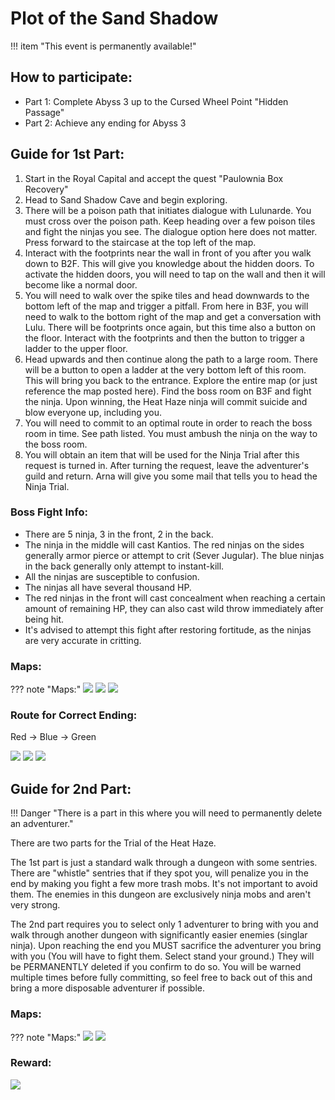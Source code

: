 # Plot of the Sand Shadow

!!! item "This event is permanently available!"

## How to participate:

- Part 1: Complete Abyss 3 up to the Cursed Wheel Point "Hidden Passage"
- Part 2: Achieve any ending for Abyss 3

## Guide for 1st Part:

1. Start in the Royal Capital and accept the quest "Paulownia Box Recovery"
2. Head to Sand Shadow Cave and begin exploring.
3. There will be a poison path that initiates dialogue with Lulunarde. You must cross over the poison path. Keep heading over a few poison tiles and fight the ninjas you see. The dialogue option here does not matter. Press forward to the staircase at the top left of the map.
4. Interact with the footprints near the wall in front of you after you walk down to B2F. This will give you knowledge about the hidden doors. To activate the hidden doors, you will need to tap on the wall and then it will become like a normal door.
5. You will need to walk over the spike tiles and head downwards to the bottom left of the map and trigger a pitfall. From here in B3F, you will need to walk to the bottom right of the map and get a conversation with Lulu. There will be footprints once again, but this time also a button on the floor. Interact with the footprints and then the button to trigger a ladder to the upper floor.
6. Head upwards and then continue along the path to a large room. There will be a button to open a ladder at the very bottom left of this room. This will bring you back to the entrance. Explore the entire map (or just reference the map posted here). Find the boss room on B3F and fight the ninja. Upon winning, the Heat Haze ninja will commit suicide and blow everyone up, including you.
7. You will need to commit to an optimal route in order to reach the boss room in time. See path listed. You must ambush the ninja on the way to the boss room.
8. You will obtain an item that will be used for the Ninja Trial after this request is turned in. After turning the request, leave the adventurer's guild and return. Arna will give you some mail that tells you to head the Ninja Trial.

### Boss Fight Info:

- There are 5 ninja, 3 in the front, 2 in the back.
- The ninja in the middle will cast Kantios. The red ninjas on the sides generally armor pierce or attempt to crit (Sever Jugular). The blue ninjas in the back generally only attempt to instant-kill.
- All the ninjas are susceptible to confusion.
- The ninjas all have several thousand HP.
- The red ninjas in the front will cast concealment when reaching a certain amount of remaining HP, they can also cast wild throw immediately after being hit.
- It's advised to attempt this fight after restoring fortitude, as the ninjas are very accurate in critting.

### Maps:

??? note "Maps:"
    ![](img/sand-shadow-cave-b1f.jpg)
    ![](img/sand-shadow-cave-b2f.jpg)
    ![](img/sand-shadow-cave-b3f.jpg)

### Route for Correct Ending:

Red -> Blue -> Green

![](img/route1.png)
![](img/route2.png)
![](img/route3.png)

## Guide for 2nd Part:

!!! Danger "There is a part in this where you will need to permanently delete an adventurer."

There are two parts for the Trial of the Heat Haze. 

The 1st part is just a standard walk through a dungeon with some sentries. There are "whistle" sentries that if they spot you, will penalize you in the end by making you fight a few more trash mobs. It's not important to avoid them. The enemies in this dungeon are exclusively ninja mobs and aren't very strong. 

The 2nd part requires you to select only 1 adventurer to bring with you and walk through another dungeon with significantly easier enemies (singlar ninja). Upon reaching the end you MUST sacrifice the adventurer you bring with you (You will have to fight them. Select stand your ground.) They will be PERMANENTLY deleted if you confirm to do so. You will be warned multiple times before fully committing, so feel free to back out of this and bring a more disposable adventurer if possible. 

### Maps:

??? note "Maps:"
    ![](img/trial-of-heat-haze-b1f.jpg)
    ![](img/trial-of-heat-haze-b2f.jpg)

### Reward:

![](img/ninja-guiding-light.png)

